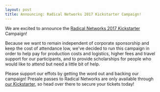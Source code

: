 ```yaml
---
layout: post
title: Announcing: Radical Networks 2017 Kickstarter Campaign!
---
```

<p>We are excited to announce the <a href="https://www.kickstarter.com/projects/radicalnetworks/radical-networks" target="_blank">Radical Networks 2017 Kickstarter</a> Campaign!</p>

<p>Because we want to remain independent of corporate sponsorship and keep the cost of attendance low, we've decided to run this campaign in order to help pay for production costs and logistics, higher fees and travel support for our participants, and to provide scholarships for people who would like to attend but need a little bit of help.</p>

<p>Please support our effots by getting the word out and backing our campaign! Presale passes to Radical Networks are only available through <a href="https://www.kickstarter.com/projects/radicalnetworks/radical-networks" target="_blank">our Kickstarter</a>, so head over there to secure your tickets today!</p>